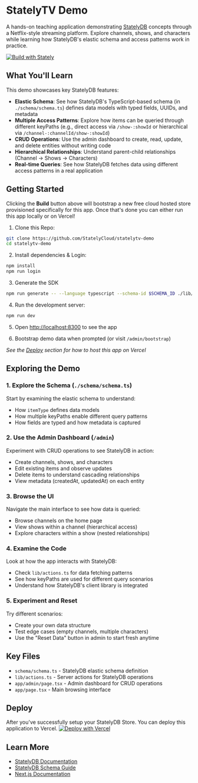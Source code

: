 # StatelyTV Demo

A hands-on teaching application demonstrating [StatelyDB](https://stately.cloud) concepts through a Netflix-style streaming platform. Explore channels, shows, and characters while learning how StatelyDB's elastic schema and access patterns work in practice.

[![Build with Stately](https://console.stately.cloud/button.svg)](https://console.stately.cloud/new?repo=https%3A%2F%2Fgithub.com%2FStatelyCloud%2Fstatelytv-demo)

## What You'll Learn

This demo showcases key StatelyDB features:

- **Elastic Schema**: See how StatelyDB's TypeScript-based schema (in `./schema/schema.ts`) defines data models with typed fields, UUIDs, and metadata
- **Multiple Access Patterns**: Explore how items can be queried through different keyPaths (e.g., direct access via `/show-:showId` or hierarchical via `/channel-:channelId/show-:showId`)
- **CRUD Operations**: Use the admin dashboard to create, read, update, and delete entities without writing code
- **Hierarchical Relationships**: Understand parent-child relationships (Channel → Shows → Characters)
- **Real-time Queries**: See how StatelyDB fetches data using different access patterns in a real application

## Getting Started

Clicking the **Build** button above will bootstrap a new free cloud hosted store provisioned specifically for this app. Once that's done you can either run this app locally or on Vercel!

1. Clone this Repo:
```bash setup Clone the Repo
git clone https://github.com/StatelyCloud/statelytv-demo
cd statelytv-demo
```

2. Install dependencies & Login:
```bash setup Install Dependencies & Login
npm install
npm run login
```

3. Generate the SDK
```bash setup Generate the SDK
npm run generate -- --language typescript --schema-id $SCHEMA_ID ./lib/schema
```

4. Run the development server:
```bash setup Run the Application
npm run dev
```

5. Open [http://localhost:8300](http://localhost:8300) to see the app

6. Bootstrap demo data when prompted (or visit `/admin/bootstrap`)

*See the [Deploy](#deploy) section for how to host this app on Vercel*

## Exploring the Demo

### 1. Explore the Schema (`./schema/schema.ts`)
Start by examining the elastic schema to understand:
- How `itemType` defines data models
- How multiple keyPaths enable different query patterns
- How fields are typed and how metadata is captured

### 2. Use the Admin Dashboard (`/admin`)
Experiment with CRUD operations to see StatelyDB in action:
- Create channels, shows, and characters
- Edit existing items and observe updates
- Delete items to understand cascading relationships
- View metadata (createdAt, updatedAt) on each entity

### 3. Browse the UI
Navigate the main interface to see how data is queried:
- Browse channels on the home page
- View shows within a channel (hierarchical access)
- Explore characters within a show (nested relationships)

### 4. Examine the Code
Look at how the app interacts with StatelyDB:
- Check `lib/actions.ts` for data fetching patterns
- See how keyPaths are used for different query scenarios
- Understand how StatelyDB's client library is integrated

### 5. Experiment and Reset
Try different scenarios:
- Create your own data structure
- Test edge cases (empty channels, multiple characters)
- Use the "Reset Data" button in admin to start fresh anytime

## Key Files

- `schema/schema.ts` - StatelyDB elastic schema definition
- `lib/actions.ts` - Server actions for StatelyDB operations
- `app/admin/page.tsx` - Admin dashboard for CRUD operations
- `app/page.tsx` - Main browsing interface

## Deploy
After you've successfully setup your StatelyDB Store. You can deploy this application to Vercel.
[![Deploy with Vercel](https://vercel.com/button)](https://vercel.com/new/clone?repository-url=https%3A%2F%2Fgithub.com%2FStatelyCloud%2Fstatelytv-demo&env=STATELY_STORE_ID,STATELY_ACCESS_KEY&envDescription=API%20keys%20and%20Store%20configuration.&envLink=https%3A%2F%2Fdocs.stately.cloud%2Fguides%2Fconnect%2F&skippable-integrations=1)

## Learn More

- [StatelyDB Documentation](https://docs.stately.cloud)
- [StatelyDB Schema Guide](https://docs.stately.cloud/schema)
- [Next.js Documentation](https://nextjs.org/docs)
